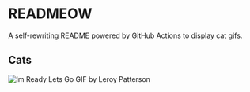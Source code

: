 # READMEOW

A self-rewriting README powered by GitHub Actions to display cat gifs.

## Cats

![Im Ready Lets Go GIF by Leroy Patterson](https://media0.giphy.com/media/CjmvTCZf2U3p09Cn0h/200.gif?cid=9acd02daj06jntfymfj7dnmj7y4zvvhuq4n1sbloo4qzn264&ep=v1_gifs_search&rid=200.gif&ct=g)
